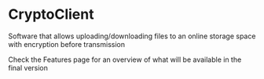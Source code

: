 # CryptoClient
Software that allows uploading/downloading files to an online storage space with encryption before transmission

Check the Features page for an overview of what will be available in the final version

